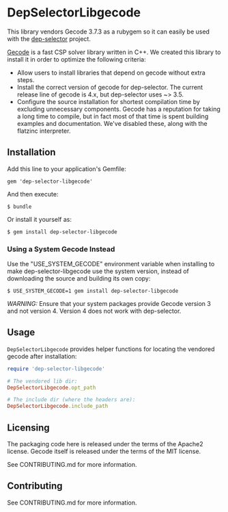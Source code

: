# DepSelectorLibgecode

This library vendors Gecode 3.7.3 as a rubygem so it can easily be used
with the [dep-selector](https://github.com/opscode/dep-selector)
project.

[Gecode](http://www.gecode.org) is a fast CSP solver library written in
C++. We created this library to install it in order to optimize the
following criteria:
* Allow users to install libraries that depend on gecode without extra
steps.
* Install the correct version of gecode for dep-selector. The current
release line of gecode is 4.x, but dep-selector uses ~> 3.5.
* Configure the source installation for shortest compilation time by
excluding unnecessary components. Gecode has a reputation for taking a
long time to compile, but in fact most of that time is spent building
examples and documentation. We've disabled these, along with the
flatzinc interpreter.

## Installation

Add this line to your application's Gemfile:

    gem 'dep-selector-libgecode'

And then execute:

    $ bundle

Or install it yourself as:

    $ gem install dep-selector-libgecode

### Using a System Gecode Instead

Use the "USE_SYSTEM_GECODE" environment variable when installing to
make dep-selector-libgecode use the system version, instead of
downloading the source and building its own copy:

    $ USE_SYSTEM_GECODE=1 gem install dep-selector-libgecode

*WARNING:* Ensure that your system packages provide Gecode version 3 and
not version 4. Version 4 does not work with dep-selector.

## Usage

`DepSelectorLibgecode` provides helper functions for locating the
vendored gecode after installation:

```ruby
require 'dep-selector-libgecode'

# The vendored lib dir:
DepSelectorLibgecode.opt_path

# The include dir (where the headers are):
DepSelectorLibgecode.include_path
```

## Licensing

The packaging code here is released under the terms of the Apache2
license. Gecode itself is released under the terms of the MIT license.

See CONTRIBUTING.md for more information.

## Contributing

See CONTRIBUTING.md for more information.

